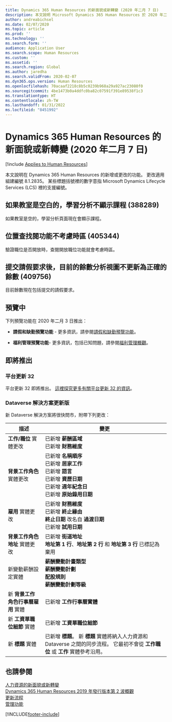 ```yaml
---
title: Dynamics 365 Human Resources 的新面貌或新轉變 (2020 年二月 7 日)
description: 本文說明 Microsoft Dynamics 365 Human Resources 於 2020 年二月7 日新增或更改的功能。
author: andreabichsel
ms.date: 02/07/2020
ms.topic: article
ms.prod: ''
ms.technology: ''
ms.search.form: ''
audience: Application User
ms.search.scope: Human Resources
ms.custom: ''
ms.assetid: ''
ms.search.region: Global
ms.author: jaredha
ms.search.validFrom: 2020-02-07
ms.dyn365.ops.version: Human Resources
ms.openlocfilehash: 70acaaf2218c8b5c0239b968a29a927ac23080f0
ms.sourcegitcommit: 4be1473b0a4ddfc0ba82c07591f391e89538f1c3
ms.translationtype: HT
ms.contentlocale: zh-TW
ms.lasthandoff: 01/31/2022
ms.locfileid: "8451992"
---
```

# <a name="whats-new-or-changed-in-dynamics-365-human-resources-february-7-2020"></a>Dynamics 365 Human Resources 的新面貌或新轉變 (2020 年二月 7 日)

[!include [Applies to Human Resources](../includes/applies-to-hr.md)]



本文說明在 Dynamics 365 Human Resources 的新增或更改的功能。 更改適用組建編號 8.1.2835。 某些標題括號裡的數字意指 Microsoft Dynamics Lifecycle Services (LCS) 裡的支援編號。

## <a name="learning-analytics-doesnt-show-the-course-if-the-classroom-is-blank-388289"></a>如果教室是空白的，學習分析不顯示課程 (388289)

如果教室是空的，學習分析頁面現在會顯示課程。

## <a name="position-lookup-doesnt-take-the-time-zone-into-account-405344"></a>位置查找閱功能不考慮時區 (405344)

驗證職位是否開放時，查閱開放職位功能就會考慮時區。

## <a name="current-balance-analysis-view-doesnt-update-with-the-correct-current-leave-balance-after-submitting-time-off-requests-409756"></a>提交請假要求後，目前的餘數分析視圖不更新為正確的餘數 (409756)

目前餘數現在包括提交的請假要求。

## <a name="in-preview"></a>預覽中

下列預覽功能在 2020 年二月 3 日推出：

- **請假和缺勤預覽功能**  - 更多資訊，請參閱[請假和缺勤預覽功能](hr-leave-and-absence-overview.md?leave-and-absence-preview-features)。

- **福利管理預覽功能**- 更多資訊，包括已知問題，請參閱[福利管理概觀](hr-benefits-management-overview.md)。

## <a name="coming-soon"></a>即將推出

### <a name="platform-update-32"></a>平台更新 32 

平台更新 32 即將推出。 [這裡探究更多有關平台更新 32 的資訊](../fin-ops-core/dev-itpro/get-started/whats-new-platform-update-32.md)。

### <a name="updated-dataverse-solution"></a>Dataverse 解決方案更新版

新 Dataverse 解決方案將很快問市，附帶下列更改：

| 描述 | 變更 |
| ----------------------------------------- | --- |
| **工作/職位** 實體更改 | 已新增 **薪酬區域**</br>已新增 **財務維度** |
| **背景工作角色** 實體更改 | 已新增 **名稱順序**</br>已新增 **居家工作**</br>已新增 **語言**</br>已新增 **資歷日期**</br>已新增 **週年紀念日**</br>已新增 **原始錄用日期** |
| **雇用** 實體更改 | 已新增 **財務維度**</br>已新增 **終止緣由**</br>**終止日期** 改名自 **過渡日期**</br>已新增 **試用日期** |
| **背景工作角色地址** 實體更改 | 已新增 **街道地址**</br>**地址第 1 行**、**地址第 2 行** 和 **地址第 3 行** 已標記為棄用 |
| 新變動薪酬設定實體 | **薪酬變動計畫類型**</br>**薪酬變動計劃**</br>**配股規則**</br>**薪酬變動計劃等級** |
| 新 **背景工作角色行事曆雇用** 實體 | 已新增 **工作行事曆實體** |
| 新 **工資單職位細節** 實體 | 已新增 **工資單職位細節** |
| 新 **標題** 實體 | 已新增 **標題**。 新 **標題** 實體將納入人力資源和 Dataverse 之間的同步流程。 它最初不會從 **工作職位** 或 **工作** 實體參考沿用。 |

## <a name="see-also"></a>也請參閱

[人力資源的新面貌或新轉變](hr-admin-whats-new.md)</br>
[Dynamics 365 Human Resources 2019 年發行版本第 2 波概觀](/dynamics365-release-plan/2019wave2/dynamics365-human-resources/)</br>
[更新流程](hr-admin-setup-update-process.md)</br>
[管理功能](hr-admin-manage-features.md)

[!INCLUDE[footer-include](../includes/footer-banner.md)]